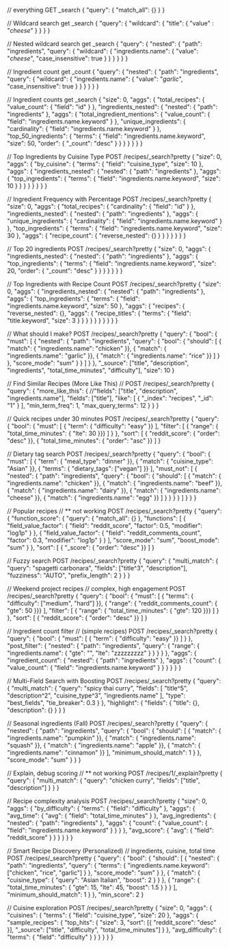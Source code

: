 // everything
GET _search 
{
  "query": {
    "match_all": {} 
  }
}

// Wildcard search
get _search
{
  "query": {
    "wildcard": {
      "title": {
        "value" : "*cheese*"
      }
    }
  }
}

// Nested wildcard search
get _search
{
  "query": {
    "nested": {
      "path": "ingredients",
      "query": {
        "wildcard": {
          "ingredients.name": {
            "value": "*cheese*",
            "case_insensitive": true
          }
        }
      }
    }
  }
}

// Ingredient count
get _count
{
  "query": {
    "nested": {
      "path": "ingredients",
      "query": {
        "wildcard": {
          "ingredients.name": {
            "value": "*garlic*",
            "case_insensitive": true
          }
        }
      }
    }
  }
}

// Ingredient counts
get _search
{
  "size": 0,
  "aggs": {
    "total_recipes": {
      "value_count": {
        "field": "id"
      }
    },
    "ingredients_nested": {
      "nested": {
        "path": "ingredients"
      },
      "aggs": {
        "total_ingredient_mentions": {
          "value_count": {
            "field": "ingredients.name.keyword"
          }
        },
        "unique_ingredients": {
          "cardinality": {
            "field": "ingredients.name.keyword"
          }
        },
        "top_50_ingredients": {
          "terms": {
            "field": "ingredients.name.keyword",
            "size": 50,
            "order": { "_count": "desc" }
          }
        }
      }
    }
  }
}

// Top Ingredients by Cuisine Type
POST /recipes/_search?pretty
{
  "size": 0,
  "aggs": {
    "by_cuisine": {
      "terms": {
        "field": "cuisine_type",
        "size": 10
      },
      "aggs": {
        "ingredients_nested": {
          "nested": {
            "path": "ingredients"
          },
          "aggs": {
            "top_ingredients": {
              "terms": {
                "field": "ingredients.name.keyword",
                "size": 10
              }
            }
          }
        }
      }
    }
  }
}

// Ingredient Frequency with Percentage
POST /recipes/_search?pretty
{
  "size": 0,
  "aggs": {
    "total_recipes": {
      "cardinality": {
        "field": "id"
      }
    },
    "ingredients_nested": {
      "nested": {
        "path": "ingredients"
      },
      "aggs": {
        "unique_ingredients": {
          "cardinality": {
            "field": "ingredients.name.keyword"
          }
        },
        "top_ingredients": {
          "terms": {
            "field": "ingredients.name.keyword",
            "size": 30
          },
          "aggs": {
            "recipe_count": {
              "reverse_nested": {}
            }
          }
        }
      }
    }
  }
}

// Top 20 ingredients
POST /recipes/_search?pretty
{
  "size": 0,
  "aggs": {
    "ingredients_nested": {
      "nested": {
        "path": "ingredients"
      },
      "aggs": {
        "top_ingredients": {
          "terms": {
            "field": "ingredients.name.keyword",
            "size": 20,
            "order": { "_count": "desc" }
          }
        }
      }
    }
  }
}

// Top Ingredients with Recipe Count
POST /recipes/_search?pretty
{
  "size": 0,
  "aggs": {
    "ingredients_nested": {
      "nested": {
        "path": "ingredients"
      },
      "aggs": {
        "top_ingredients": {
          "terms": {
            "field": "ingredients.name.keyword",
            "size": 50
          },
          "aggs": {
            "recipes": {
              "reverse_nested": {},
              "aggs": {
                "recipe_titles": {
                  "terms": {
                    "field": "title.keyword",
                    "size": 3
                  }
                }
              }
            }
          }
        }
      }
    }
  }
}

// What should I make?
POST /recipes/_search?pretty
{
  "query": {
    "bool": {
      "must": [
        {
          "nested": {
            "path": "ingredients",
            "query": {
              "bool": {
                "should": [
                  { "match": { "ingredients.name": "chicken" }},
                  { "match": { "ingredients.name": "garlic" }},
                  { "match": { "ingredients.name": "rice" }}
                ]
              }
            },
            "score_mode": "sum"
          }
        }
      ]
    }
  },
  "_source": ["title", "description", "ingredients", "total_time_minutes", "difficulty"],
  "size": 10
}


// Find Similar Recipes (More Like This) 
// 
POST /recipes/_search?pretty
{
  "query": {
    "more_like_this": {
      //"fields": ["title", "description", "ingredients.name"],
      "fields": ["title"],
      "like": [
        {
          "_index": "recipes",
          "_id": "1"
        }
      ],
      "min_term_freq": 1,
      "max_query_terms": 12
    }
  }
}

// Quick recipes under 30 minutes
POST /recipes/_search?pretty
{
  "query": {
    "bool": {
      "must": [
        { "term": { "difficulty": "easy" }}
      ],
      "filter": [
        { "range": { "total_time_minutes": { "lte": 30 }}}
      ]
    }
  },
  "sort": [
    { "reddit_score": { "order": "desc" }},
    { "total_time_minutes": { "order": "asc" }}
  ]
}

// Dietary tag search
POST /recipes/_search?pretty
{
  "query": {
    "bool": {
      "must": [
        { "term": { "meal_type": "dinner" }},
        { "match": { "cuisine_type": "Asian" }},
        { "terms": { "dietary_tags": ["vegan"] }}
      ],
      "must_not": [
        {
          "nested": {
            "path": "ingredients",
            "query": {
              "bool": {
                "should": [
                  { "match": { "ingredients.name": "chicken" }},
                  { "match": { "ingredients.name": "beef" }},
                  { "match": { "ingredients.name": "dairy" }},
                  { "match": { "ingredients.name": "cheese" }},
                  { "match": { "ingredients.name": "egg" }}
                ]
              }
            }
          }
        }
      ]
    }
  }
}

// Popular recipes
// ** not working
POST /recipes/_search?pretty
{
  "query": {
    "function_score": {
      "query": { "match_all": {} },
      "functions": [
        {
          "field_value_factor": {
            "field": "reddit_score",
            "factor": 0.5,
            "modifier": "log1p"
          }
        },
        {
          "field_value_factor": {
            "field": "reddit_comments_count",
            "factor": 0.3,
            "modifier": "log1p"
          }
        }
      ],
      "score_mode": "sum",
      "boost_mode": "sum"
    }
  },
  "sort": [
    { "_score": { "order": "desc" }}
  ]
}

// Fuzzy search
POST /recipes/_search?pretty
{
  "query": {
    "multi_match": {
      "query": "spagetti carbonara",
      "fields": ["title^3", "description"],
      "fuzziness": "AUTO",
      "prefix_length": 2
    }
  }
}

// Weekend project recipes
// complex, high engagement
POST /recipes/_search?pretty
{
  "query": {
    "bool": {
      "must": [
        { "terms": { "difficulty": ["medium", "hard"] }},
        { "range": { "reddit_comments_count": { "gte": 50 }}}
      ],
      "filter": [
        { "range": { "total_time_minutes": { "gte": 120 }}}
      ]
    }
  },
  "sort": [
    { "reddit_score": { "order": "desc" }}
  ]
}


// Ingredient count filter
// (simple recipes)
POST /recipes/_search?pretty
{
  "query": {
    "bool": {
      "must": [
        { "term": { "difficulty": "easy" }}
      ]
    }
  },
  "post_filter": {
    "nested": {
      "path": "ingredients",
      "query": {
        "range": {
          "ingredients.name": {
            "gte": "",
            "lte": "zzzzzzzzz"
          }
        }
      }
    }
  },
  "aggs": {
    "ingredient_count": {
      "nested": {
        "path": "ingredients"
      },
      "aggs": {
        "count": {
          "value_count": {
            "field": "ingredients.name.keyword"
          }
        }
      }
    }
  }
}

// Multi-Field Search with Boosting
POST /recipes/_search?pretty
{
  "query": {
    "multi_match": {
      "query": "spicy thai curry",
      "fields": [
        "title^5",
        "description^2",
        "cuisine_type^3",
        "ingredients.name"
      ],
      "type": "best_fields",
      "tie_breaker": 0.3
    }
  },
  "highlight": {
    "fields": {
      "title": {},
      "description": {}
    }
  }
}

// Seasonal ingredients (Fall)
POST /recipes/_search?pretty
{
  "query": {
    "nested": {
      "path": "ingredients",
      "query": {
        "bool": {
          "should": [
            { "match": { "ingredients.name": "pumpkin" }},
            { "match": { "ingredients.name": "squash" }},
            { "match": { "ingredients.name": "apple" }},
            { "match": { "ingredients.name": "cinnamon" }}
          ],
          "minimum_should_match": 1
        }
      },
      "score_mode": "sum"
    }
  }
}

// Explain, debug scoring
// ** not working
POST /recipes/1/_explain?pretty
{
  "query": {
    "multi_match": {
      "query": "chicken curry",
      "fields": ["title", "description"]
    }
  }
}

// Recipe complexity analysis
POST /recipes/_search?pretty
{
  "size": 0,
  "aggs": {
    "by_difficulty": {
      "terms": {
        "field": "difficulty"
      },
      "aggs": {
        "avg_time": {
          "avg": { "field": "total_time_minutes" }
        },
        "avg_ingredients": {
          "nested": { "path": "ingredients" },
          "aggs": {
            "count": {
              "value_count": { "field": "ingredients.name.keyword" }
            }
          }
        },
        "avg_score": {
          "avg": { "field": "reddit_score" }
        }
      }
    }
  }
}

// Smart Recipe Discovery (Personalized)
// ingredients, cuisine, total time
POST /recipes/_search?pretty
{
  "query": {
    "bool": {
      "should": [
        {
          "nested": {
            "path": "ingredients",
            "query": {
              "terms": { "ingredients.name.keyword": ["chicken", "rice", "garlic"] }
            },
            "score_mode": "sum"
          }
        },
        {
          "match": {
            "cuisine_type": {
              "query": "Asian Italian",
              "boost": 2
            }
          }
        },
        {
          "range": {
            "total_time_minutes": {
              "gte": 15,
              "lte": 45,
              "boost": 1.5
            }
          }
        }
      ],
      "minimum_should_match": 1
    }
  },
  "min_score": 2
}

// Cuisine exploration
POST /recipes/_search?pretty
{
  "size": 0,
  "aggs": {
    "cuisines": {
      "terms": {
        "field": "cuisine_type",
        "size": 20
      },
      "aggs": {
        "sample_recipes": {
          "top_hits": {
            "size": 3,
            "sort": [{ "reddit_score": "desc" }],
            "_source": ["title", "difficulty", "total_time_minutes"]
          }
        },
        "avg_difficulty": {
          "terms": { "field": "difficulty" }
        }
      }
    }
  }
}